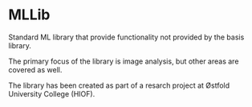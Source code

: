 # MLLib
Standard ML library that provide functionality not provided by the basis 
library.

The primary focus of the library is image analysis, but other areas are 
covered as well.

The library has been created as part of a resarch project at Østfold University
College (HIOF).
